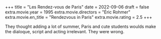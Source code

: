 +++
title = "Les Rendez-vous de Paris"
date = 2022-09-06
draft = false
extra.movie.year = 1995
extra.movie.directors = "Éric Rohmer"
extra.movie.en_title = "Rendezvous in Paris"
extra.movie.rating = 2.5
+++

They thought adding a lot of summer, Paris and cute students woulds make the dialoque, script and acting irrelevant. They were wrong.<!-- more -->
